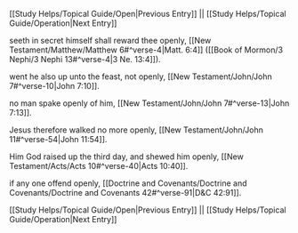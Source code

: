 [[Study Helps/Topical Guide/Open|Previous Entry]]  ||  [[Study Helps/Topical Guide/Operation|Next Entry]]

 seeth in secret himself shall reward thee openly, [[New Testament/Matthew/Matthew 6#^verse-4|Matt. 6:4]] ([[Book of Mormon/3 Nephi/3 Nephi 13#^verse-4|3 Ne. 13:4]]).

 went he also up unto the feast, not openly, [[New Testament/John/John 7#^verse-10|John 7:10]].

 no man spake openly of him, [[New Testament/John/John 7#^verse-13|John 7:13]].

 Jesus therefore walked no more openly, [[New Testament/John/John 11#^verse-54|John 11:54]].

 Him God raised up the third day, and shewed him openly, [[New Testament/Acts/Acts 10#^verse-40|Acts 10:40]].

 if any one offend openly, [[Doctrine and Covenants/Doctrine and Covenants/Doctrine and Covenants 42#^verse-91|D&C 42:91]].

[[Study Helps/Topical Guide/Open|Previous Entry]]  ||  [[Study Helps/Topical Guide/Operation|Next Entry]]